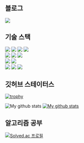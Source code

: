 ## 블로그
<a href="https://hoon1999.github.io/" target="_blank"><img src="https://img.shields.io/badge/Github%20Blog-121013?style=for-the-badge&logo=github&logoColor=white"/></a>

## 기술 스택
<div>
<img src="https://img.shields.io/badge/C-A8B9CC?style=for-the-badge&logo=c&logoColor=white"/>
<img src="https://img.shields.io/badge/C++-00599C?style=for-the-badge&logo=cplusplus&logoColor=white"/>
<img src="https://img.shields.io/badge/Java-FF7900?style=for-the-badge&logo=java&logoColor=white"/>
<img src="https://img.shields.io/badge/Spring-6DB33F?style=for-the-badge&logo=spring&logoColor=white"/>
<br>
<img src="https://img.shields.io/badge/git-%23F05033?style=for-the-badge&logo=git&logoColor=white"/>
<img src="https://img.shields.io/badge/github%20actions-%232671E5?style=for-the-badge&logo=githubactions&logoColor=white"/>
<img src="https://img.shields.io/badge/AWS-%23FF9900?style=for-the-badge&logo=amazon-aws&logoColor=white"/>

<br>
<img src="https://img.shields.io/badge/MySQL-4479A1?style=for-the-badge&logo=mysql&logoColor=white"/>
<img src="https://img.shields.io/badge/ORACLE-F80000?style=for-the-badge&logo=oracle&logoColor=white"/>
<br>
<img src="https://img.shields.io/badge/HTML-E34F26?style=for-the-badge&logo=html5&logoColor=white"/>
<img src="https://img.shields.io/badge/CSS-663399?style=for-the-badge&logo=css&logoColor=white"/>
<img src="https://img.shields.io/badge/javascript-%23323330?style=for-the-badge&logo=javascript&logoColor=%23F7DF1E"/>
</div>

## 깃허브 스테이터스 
[![trophy](https://github-profile-trophy.vercel.app/?username=Hoon1999&row=1&column=5)](https://github.com/ryo-ma/github-profile-trophy)<br>

![My github stats](https://github-readme-stats.vercel.app/api?username=Hoon1999&show_icons=true)
[![My github stats](https://github-readme-stats.vercel.app/api/top-langs/?username=Hoon1999&show_icons=true&hide_border=true&title_color=004386&icon_color=004386&layout=compact)](https://github.com/Hoon1999)

## 알고리즘 공부
[![Solved.ac 프로필](http://mazassumnida.wtf/api/v2/generate_badge?boj=kjhoon44)](https://solved.ac/kjhoon44)<br>
<!--
[![Leetcode Stats](https://leetcard.jacoblin.cool/kjhoon44)](https://leetcode.com/kjhoon44)
-->
